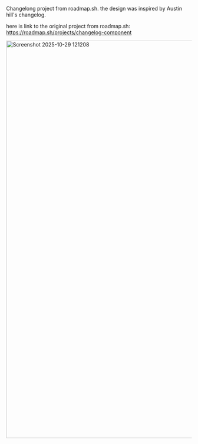 Changelong project from roadmap.sh. the design was inspired by Austin hill's changelog.

here is link to the original project from roadmap.sh:
https://roadmap.sh/projects/changelog-component



<img width="1920" height="1080" alt="Screenshot 2025-10-29 121208" src="https://github.com/user-attachments/assets/3e67ea1a-239b-45a1-aecb-788fce0f363c" />

